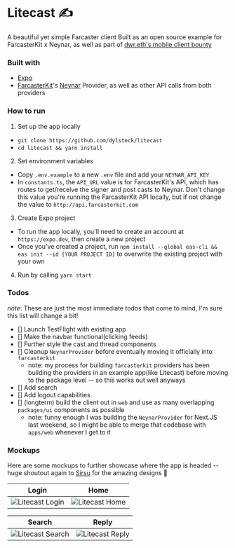 # Litecast ✍️

A beautiful yet simple Farcaster client
Built as an open source example for FarcasterKit x Neynar, as well as part of [dwr.eth's mobile client bounty](https://warpcast.com/dwr.eth/0x5727a985)

### Built with

-   [Expo](https://expo.dev)
-   [FarcasterKit](https://farcasterkit.com)'s [Neynar](https://neynar.com) Provider, as well as other API calls from both providers

### How to run

1. Set up the app locally

-   `git clone https://github.com/dylsteck/litecast`
-   `cd litecast && yarn install`

2. Set environment variables

-   Copy `.env.example` to a new `.env` file and add your `NEYNAR_API_KEY`
-   In `constants.ts`, the `API_URL` value is for FarcasterKit's API, which has routes to get/receive the signer and post casts to Neynar. Don't change this value you're running the FarcasterKit API locally, but if not change the value to `http://api.farcasterkit.com`

3. Create Expo project

-   To run the app locally, you'll need to create an account at `https://expo.dev`, then create a new project
-   Once you've created a project, run `npm install --global eas-cli && eas init --id [YOUR PROJECT ID]` to overwrite the existing project with your own

4. Run by calling `yarn start`

### Todos

_note_: These are just the most immediate todos that come to mind, I'm sure this list will change a bit!

-   [] Launch TestFlight with existing app
-   [] Make the navbar functional(clicking feeds)
-   [] Further style the cast and thread components
-   [] Cleanup `NeynarProvider` before eventually moving it officially into `farcasterkit`
    -   note: my process for building `farcasterkit` providers has been building the providers in an example app(like Litecast) before moving to the package level -- so this works out well anyways
-   [] Add search
-   [] Add logout capabilities
-   [] (longterm) build the client out in `web` and use as many overlapping `packages/ui` components as possible
    -   note: funny enough I was building the `NeynarProvider` for Next.JS last weekend, so I might be able to merge that codebase with `apps/web` whenever I get to it

### Mockups

Here are some mockups to further showcase where the app is headed -- huge shoutout again to [Sirsu](https://warpcast.com/sirsu) for the amazing designs 🙌

|                       Login                        |                       Home                        |
| :------------------------------------------------: | :-----------------------------------------------: |
| ![Litecast Login](https://i.imgur.com/ncsCxVU.png) | ![Litecast Home](https://i.imgur.com/GBlg0fJ.png) |

|                       Search                        |                       Reply                        |
| :-------------------------------------------------: | :------------------------------------------------: |
| ![Litecast Search](https://i.imgur.com/cDsCm95.png) | ![Litecast Reply](https://i.imgur.com/BdhLkTy.png) |
